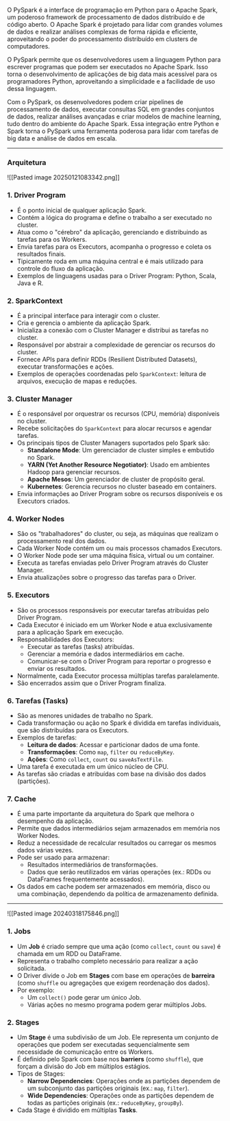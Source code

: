 
O PySpark é a interface de programação em Python para o Apache Spark, um poderoso framework de processamento de dados distribuído e de código aberto. O Apache Spark é projetado para lidar com grandes volumes de dados e realizar análises complexas de forma rápida e eficiente, aproveitando o poder do processamento distribuído em clusters de computadores.

O PySpark permite que os desenvolvedores usem a linguagem Python para escrever programas que podem ser executados no Apache Spark. Isso torna o desenvolvimento de aplicações de big data mais acessível para os programadores Python, aproveitando a simplicidade e a facilidade de uso dessa linguagem.

Com o PySpark, os desenvolvedores podem criar pipelines de processamento de dados, executar consultas SQL em grandes conjuntos de dados, realizar análises avançadas e criar modelos de machine learning, tudo dentro do ambiente do Apache Spark. Essa integração entre Python e Spark torna o PySpark uma ferramenta poderosa para lidar com tarefas de big data e análise de dados em escala.

---
### Arquitetura

![[Pasted image 20250121083342.png]]

### 1. **Driver Program**

- É o ponto inicial de qualquer aplicação Spark.
- Contém a lógica do programa e define o trabalho a ser executado no cluster.
- Atua como o "cérebro" da aplicação, gerenciando e distribuindo as tarefas para os Workers.
- Envia tarefas para os Executors, acompanha o progresso e coleta os resultados finais.
- Tipicamente roda em uma máquina central e é mais utilizado para controle do fluxo da aplicação.
- Exemplos de linguagens usadas para o Driver Program: Python, Scala, Java e R.

### 2. **SparkContext**

- É a principal interface para interagir com o cluster.
- Cria e gerencia o ambiente da aplicação Spark.
- Inicializa a conexão com o Cluster Manager e distribui as tarefas no cluster.
- Responsável por abstrair a complexidade de gerenciar os recursos do cluster.
- Fornece APIs para definir RDDs (Resilient Distributed Datasets), executar transformações e ações.
- Exemplos de operações coordenadas pelo `SparkContext`: leitura de arquivos, execução de mapas e reduções.

### 3. **Cluster Manager**

- É o responsável por orquestrar os recursos (CPU, memória) disponíveis no cluster.
- Recebe solicitações do `SparkContext` para alocar recursos e agendar tarefas.
- Os principais tipos de Cluster Managers suportados pelo Spark são:
    - **Standalone Mode**: Um gerenciador de cluster simples e embutido no Spark.
    - **YARN (Yet Another Resource Negotiator)**: Usado em ambientes Hadoop para gerenciar recursos.
    - **Apache Mesos**: Um gerenciador de cluster de propósito geral.
    - **Kubernetes**: Gerencia recursos no cluster baseado em containers.
- Envia informações ao Driver Program sobre os recursos disponíveis e os Executors criados.

### 4. **Worker Nodes**

- São os "trabalhadores" do cluster, ou seja, as máquinas que realizam o processamento real dos dados.
- Cada Worker Node contém um ou mais processos chamados Executors.
- O Worker Node pode ser uma máquina física, virtual ou um container.
- Executa as tarefas enviadas pelo Driver Program através do Cluster Manager.
- Envia atualizações sobre o progresso das tarefas para o Driver.

### 5. **Executors**

- São os processos responsáveis por executar tarefas atribuídas pelo Driver Program.
- Cada Executor é iniciado em um Worker Node e atua exclusivamente para a aplicação Spark em execução.
- Responsabilidades dos Executors:
    - Executar as tarefas (tasks) atribuídas.
    - Gerenciar a memória e dados intermediários em cache.
    - Comunicar-se com o Driver Program para reportar o progresso e enviar os resultados.
- Normalmente, cada Executor processa múltiplas tarefas paralelamente.
- São encerrados assim que o Driver Program finaliza.

### 6. **Tarefas (Tasks)**

- São as menores unidades de trabalho no Spark.
- Cada transformação ou ação no Spark é dividida em tarefas individuais, que são distribuídas para os Executors.
- Exemplos de tarefas:
    - **Leitura de dados**: Acessar e particionar dados de uma fonte.
    - **Transformações**: Como `map`, `filter` ou `reduceByKey`.
    - **Ações**: Como `collect`, `count` ou `saveAsTextFile`.
- Uma tarefa é executada em um único núcleo de CPU.
- As tarefas são criadas e atribuídas com base na divisão dos dados (partições).

### 7. **Cache**

- É uma parte importante da arquitetura do Spark que melhora o desempenho da aplicação.
- Permite que dados intermediários sejam armazenados em memória nos Worker Nodes.
- Reduz a necessidade de recalcular resultados ou carregar os mesmos dados várias vezes.
- Pode ser usado para armazenar:
    - Resultados intermediários de transformações.
    - Dados que serão reutilizados em várias operações (ex.: RDDs ou DataFrames frequentemente acessados).
- Os dados em cache podem ser armazenados em memória, disco ou uma combinação, dependendo da política de armazenamento definida.

---

![[Pasted image 20240318175846.png]]

### 1. **Jobs**

- Um **Job** é criado sempre que uma ação (como `collect`, `count` ou `save`) é chamada em um RDD ou DataFrame.
- Representa o trabalho completo necessário para realizar a ação solicitada.
- O Driver divide o Job em **Stages** com base em operações de **barreira** (como `shuffle` ou agregações que exigem reordenação dos dados).
- Por exemplo:
    - Um `collect()` pode gerar um único Job.
    - Várias ações no mesmo programa podem gerar múltiplos Jobs.

### 2. **Stages**

- Um **Stage** é uma subdivisão de um Job. Ele representa um conjunto de operações que podem ser executadas sequencialmente sem necessidade de comunicação entre os Workers.
- É definido pelo Spark com base nos **barriers** (como `shuffle`), que forçam a divisão do Job em múltiplos estágios.
- Tipos de Stages:
    - **Narrow Dependencies**: Operações onde as partições dependem de um subconjunto das partições originais (ex.: `map`, `filter`).
    - **Wide Dependencies**: Operações onde as partições dependem de todas as partições originais (ex.: `reduceByKey`, `groupBy`).
- Cada Stage é dividido em múltiplas **Tasks**.

